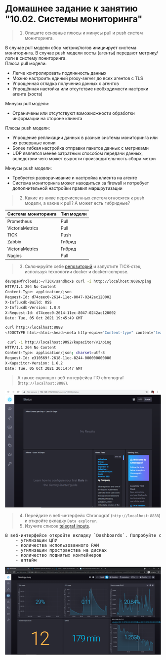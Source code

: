 # Домашнее задание к занятию "10.02. Системы мониторинга"

> 1. Опишите основные плюсы и минусы pull и push систем мониторинга.

В случае pull модели сбор метрик/логов инициирует система мониторинга. В случае push модели хосты (агенты) передают метрику/логи в систему пониторинга.  
Плюса pull модели:  
- Легче контролировать подлинность данных
- Можно настроить единый proxy-server до всех агентов с TLS
- Упрощенная отладка получения данных с агентов
- Упрощённая настойка или отсутствие необходимости настроки агента (хоста)

Минусы pull модели: 
- Ограничены или отсутствуют взможножности обработки информации на стороне клиента

Плюсы push модели:
- Упрощение репликации данных в разные системы мониторинга или их резервные копии 
- Более гибкая настройка отправки пакетов данных с  метриками
- UDP является менее затратным способом передачи данных, вследствии чего может вырости производительность сбора метри

Минусы push модели:  
- Требуется разворачивание и настройка клиента на агенте
- Система мониторинга может находиться за firewall и потребует дополнительной настройки правил маршрутизации

> 2. Какие из ниже перечисленных систем относятся к push модели, а какие к pull? А может есть гибридные?

Система мониторинга  | Тип модели
--- | ---
Prometheus | Pull
VictoriaMetrics | Pull
TICK | Push
Zabbix | Гибрид
VictoriaMetrics | Гибрид
Nagios | Pull

> 3. Склонируйте себе [репозиторий](https://github.com/influxdata/sandbox/tree/master) и запустите TICK-стэк, 
используя технологии docker и docker-compose.

```bash
devops@frcloud2:~/TICK/sandbox$ curl -i http://localhost:8086/ping
HTTP/1.1 204 No Content
Content-Type: application/json
Request-Id: d74ceec0-2614-11ec-8047-0242ac120002
X-Influxdb-Build: OSS
X-Influxdb-Version: 1.8.9
X-Request-Id: d74ceec0-2614-11ec-8047-0242ac120002
Date: Tue, 05 Oct 2021 19:45:49 GMT

```

```bash
curl http://localhost:8888
<!DOCTYPE html><html><head><meta http-equiv="Content-type" content="text/html; charset=utf-8"><title>Chronograf</title><link rel="icon shortcut" href="/favicon.fa749080.ico"><link rel="stylesheet" href="/src.d80ed715.css"></head><body> <div id="react-root" data-basepath=""></div> <script src="/src.c278d833.js"></script> </body></html>
```

```bash
 curl -i http://localhost:9092/kapacitor/v1/ping
HTTP/1.1 204 No Content
Content-Type: application/json; charset=utf-8
Request-Id: e310569f-2618-11ec-8244-000000000000
X-Kapacitor-Version: 1.6.2
Date: Tue, 05 Oct 2021 20:14:47 GMT

```

> А также скриншот веб-интерфейса ПО chronograf (`http://localhost:8888`). 

![Screenshot](./TICK_GUI.png)

> 4. Перейдите в веб-интерфейс Chronograf (`http://localhost:8888`) и откройте вкладку `Data explorer`.  
> 5. Изучите список [telegraf inputs](https://github.com/influxdata/telegraf/tree/master/plugins/inputs). 

<pre>
В веб-интерфейсе откройте вкладку `Dashboards`. Попробуйте создать свой dashboard с отображением:
    - утилизации ЦПУ
    - количества использованного RAM
    - утилизации пространства на дисках
    - количество поднятых контейнеров
    - аптайм
</pre>

![Dashboard](./Dashboards.png)

